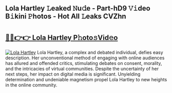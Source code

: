 ## Lola Hartley 𝙻eaked 𝙽u𝚍e - Part-hD9 𝚅𝚒deo B𝚒kini 𝙿hotos - Hot All 𝙻eaks CVZhn

# <h2><a href="http://ld3z5a.urlbe.top/?page=Lola+Hartley">🔗🔗👉👉 Lola Hartley P𝚑oto𝚜Vid𝚎o</a></h2>

[![Lola Hartley](https://i.imgur.com/eBuTRDB.gif)](http://ld3z5a.urlbe.top/?page=Lola+Hartley)
Lola Hartley, a complex and debated individual, defies easy description. Her unconventional method of engaging with online audiences has allured and offended critics, stimulating debates on consent, morality, and the intricacies of virtual communities. Despite the uncertainty of her next steps, her impact on digital media is significant. Unyielding determination and undeniable magnetism propel Lola Hartley to new heights in the online community.

